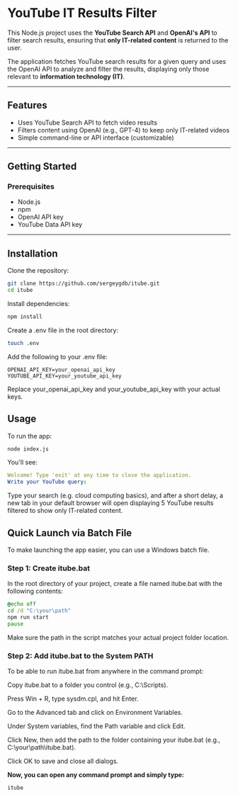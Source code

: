 # YouTube IT Results Filter

This Node.js project uses the **YouTube Search API** and **OpenAI's API** to filter search results, ensuring that **only IT-related content** is returned to the user.

The application fetches YouTube search results for a given query and uses the OpenAI API to analyze and filter the results, displaying only those relevant to **information technology (IT)**.

---

## Features

- Uses YouTube Search API to fetch video results
- Filters content using OpenAI (e.g., GPT-4) to keep only IT-related videos
- Simple command-line or API interface (customizable)

---

## Getting Started

### Prerequisites

- Node.js
- npm
- OpenAI API key
- YouTube Data API key

---

## Installation

Clone the repository:

``` bash
git clone https://github.com/sergeygdb/itube.git
cd itube
```
Install dependencies:

``` bash
npm install
```

Create a .env file in the root directory:

``` bash
touch .env
```

Add the following to your .env file:

``` env
OPENAI_API_KEY=your_openai_api_key
YOUTUBE_API_KEY=your_youtube_api_key
```

Replace your_openai_api_key and your_youtube_api_key with your actual keys.

## Usage

To run the app:

``` bash
node index.js
```

You'll see:

``` yaml
Welcome! Type 'exit' at any time to close the application.
Write your YouTube query:
```
Type your search (e.g. cloud computing basics), and after a short delay, a new tab in your default browser will open displaying 5 YouTube results filtered to show only IT-related content.


## Quick Launch via Batch File

To make launching the app easier, you can use a Windows batch file.


### Step 1: Create itube.bat

In the root directory of your project, create a file named itube.bat with the following contents:

``` bat
@echo off
cd /d "C:\your\path"
npm run start
pause
```

Make sure the path in the script matches your actual project folder location.

### Step 2: Add itube.bat to the System PATH

To be able to run itube.bat from anywhere in the command prompt:

Copy itube.bat to a folder you control (e.g., C:\Scripts).

Press Win + R, type sysdm.cpl, and hit Enter.

Go to the Advanced tab and click on Environment Variables.

Under System variables, find the Path variable and click Edit.

Click New, then add the path to the folder containing your itube.bat (e.g., C:\your\path\itube.bat).

Click OK to save and close all dialogs.


**Now, you can open any command prompt and simply type:**

``` bash
itube
```